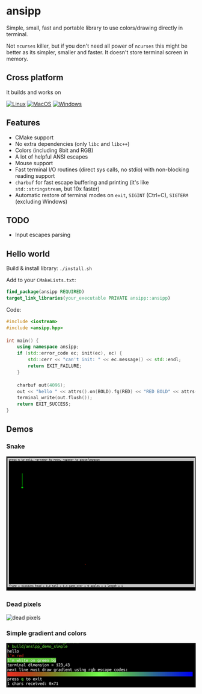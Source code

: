 # ansipp

Simple, small, fast and portable library to use colors/drawing directly in terminal.

Not `ncurses` killer, but if you don't need all power of `ncurses` this might be better as its simpler, smaller and faster.
It doesn't store terminal screen in memory.

## Cross platform

It builds and works on 

[![Linux](https://github.com/acc15/ansipp/actions/workflows/linux.yml/badge.svg)](https://github.com/acc15/ansipp/actions/workflows/linux.yml)
[![MacOS](https://github.com/acc15/ansipp/actions/workflows/macos.yml/badge.svg)](https://github.com/acc15/ansipp/actions/workflows/macos.yml)
[![Windows](https://github.com/acc15/ansipp/actions/workflows/windows.yml/badge.svg)](https://github.com/acc15/ansipp/actions/workflows/windows.yml)

## Features

* CMake support
* No extra dependencies (only `libc` and `libc++`)
* Colors (including 8bit and RGB)
* A lot of helpful ANSI escapes
* Mouse support
* Fast terminal I/O routines (direct sys calls, no stdio) with non-blocking reading support
* `charbuf` for fast escape buffering and printing (it's like `std::stringstream`, but 10x faster)
* Automatic restore of terminal modes on `exit`, `SIGINT` (Ctrl+C), `SIGTERM` (excluding Windows)

## TODO

* Input escapes parsing

## Hello world

Build & install library: `./install.sh`

Add to your `CMakeLists.txt`:

```cmake
find_package(ansipp REQUIRED)
target_link_libraries(your_executable PRIVATE ansipp::ansipp)
```

Code:

```c++
#include <iostream>
#include <ansipp.hpp>

int main() {
    using namespace ansipp;
    if (std::error_code ec; init(ec), ec) {
        std::cerr << "can't init: " << ec.message() << std::endl;
        return EXIT_FAILURE;
    }

    charbuf out(4096);
    out << "hello " << attrs().on(BOLD).fg(RED) << "RED BOLD" << attrs() << " text\n";
    terminal_write(out.flush());
    return EXIT_SUCCESS;
}
```

## Demos

### Snake

![snake](images/ansipp_demo_snake.gif)

### Dead pixels

![dead pixels](images/ansipp_demo_dead_pixels.gif)

### Simple gradient and colors

![simple](images/ansipp_demo_simple.png)

